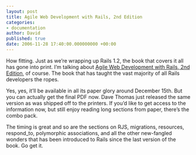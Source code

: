 ```yaml
---
layout: post
title: Agile Web Development with Rails, 2nd Edition
categories:
- documentation
author: David
published: true
date: 2006-11-28 17:40:00.000000000 +00:00
---
```

<p>How fitting. Just as we&#8217;re wrapping up Rails 1.2, the book that covers it all has gone into print. I&#8217;m talking about <a href="http://pragmaticprogrammer.com/titles/rails2/index.html">Agile Web Development with Rails, 2nd Edition</a>, of course. The book that has taught the vast majority of all Rails developers the ropes.</p>
<p>Yes, yes, it&#8217;ll be available in all its paper glory around December 15th. But you can actually get the final <span class="caps">PDF</span> now. Dave Thomas just released the same version as was shipped off to the printers. If you&#8217;d like to get access to the information now, but still enjoy reading long sections from paper, there&#8217;s the combo pack.</p>
<p>The timing is great and so are the sections on <span class="caps">RJS</span>, migrations, resources, respond_to, polymorphic associations, and all the other new-fangled wonders that has been introduced to Rails since the last version of the book. Go get it.</p>